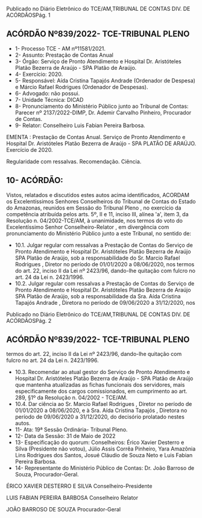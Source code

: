 Publicado  no  Diário  Eletrônico do TCE/AM,TRIBUNAL DE CONTAS DIV. DE ACÓRDÃOSPág. 1

## ACÓRDÃO Nº839/2022- TCE-TRIBUNAL PLENO

- 1- Processo TCE - AM nº11581/2021.
- 2- Assunto: Prestação de Contas Anual
- 3- Órgão: Serviço  de  Pronto  Atendimento  e  Hospital  Dr.  Aristóteles  Platão  Bezerra  de Araújo - SPA Platão de Araújo.
- 4- Exercício: 2020.
- 5- Responsável: Aída  Cristina  Tapajós  Andrade  (Ordenador  de  Despesa)  e  Márcio Rafael Rodrigues (Ordenador de Despesas).
- 6- Advogado: não possui.
- 7- Unidade Técnica: DICAD
- 8- Pronunciamento  do  Ministério  Público  junto  ao  Tribunal  de  Contas: Parecer  nº 2137/2022-DIMP, Dr. Ademir Carvalho Pinheiro, Procurador de Contas.
- 9- Relator: Conselheiro Luis Fabian Pereira Barbosa.

EMENTA :  Prestação  de  Contas  Anual.  Serviço  de Pronto Atendimento e Hospital Dr. Aristóteles Platão Bezerra  de  Araújo  -  SPA  PLATÃO  DE  ARAÚJO. Exercício de 2020.

Regularidade com ressalvas. Recomendação. Ciência.

## 10-  ACÓRDÃO:

Vistos, relatados e discutidos estes autos acima identificados, ACORDAM os Excelentíssimos Senhores Conselheiros do Tribunal de Contas do Estado do Amazonas, reunidos em Sessão do Tribunal Pleno , no exercício da competência atribuída pelos arts. 5º, II e 11, inciso III, alínea 'a', item 3, da Resolução n. 04/2002-TCE/AM, à unanimidade, nos termos do voto do Excelentíssimo Senhor Conselheiro-Relator , em divergência com pronunciamento do Ministério Público junto a este Tribunal, no sentido de:

- 10.1. Julgar  regular  com  ressalvas a  Prestação  de  Contas do  Serviço  de Pronto Atendimento e Hospital Dr. Aristóteles Platão Bezerra de Araújo SPA  Platão  de  Araújo,  sob  a  responsabilidade  do Sr. Marcio  Rafael Rodrigues , Diretor  no  período  de  01/01/2020  a  08/06/2020,  nos  termos do art. 22, inciso II da Lei nº 2423/96, dando-lhe quitação com fulcro no art. 24 da Lei n. 2423/1996.
- 10.2. Julgar  regular  com  ressalvas a  Prestação  de  Contas  do Serviço  de Pronto Atendimento e Hospital Dr. Aristóteles Platão Bezerra de Araújo SPA  Platão  de  Araújo,  sob  a  responsabilidade  da Sra. Aída  Cristina Tapajós Andrade , Diretora no período de 09/06/2020 a 31/12/2020, nos

Publicado  no  Diário  Eletrônico do TCE/AM,TRIBUNAL DE CONTAS DIV. DE ACÓRDÃOSPág. 2

## ACÓRDÃO Nº839/2022- TCE-TRIBUNAL PLENO

termos  do  art.  22,  inciso  II  da  Lei  nº  2423/96,  dando-lhe  quitação  com fulcro no art. 24 da Lei n. 2423/1996.

- 10.3. Recomendar ao  atual  gestor  do Serviço  de  Pronto  Atendimento  e Hospital  Dr.  Aristóteles  Platão  Bezerra  de  Araújo  -  SPA  Platão  de Araújo que  mantenha  atualizadas  as  fichas  funcionais  dos  servidores, mais especificamente dos cargos comissionados, em cumprimento ao art. 289, §1º da Resolução n. 04/2002 - TCE/AM.
- 10.4. Dar  ciência ao  Sr. Marcio  Rafael  Rodrigues ,  Diretor  no  período  de 01/01/2020  a  08/06/2020,  e  à  Sra. Aída  Cristina  Tapajós ,  Diretora  no período de 09/06/2020 a 31/12/2020, do decisório prolatado nestes autos.
- 11-  Ata: 19ª Sessão Ordinária- Tribunal Pleno.
- 12-  Data da Sessão: 31 de Maio de 2022
- 13-  Especificação do quorum: Conselheiros: Érico Xavier Desterro e Silva (Presidente não votou),  Júlio  Assis  Corrêa  Pinheiro,  Yara  Amazônia  Lins  Rodrigues  dos  Santos, Josué Cláudio de Souza Neto e Luis Fabian Pereira Barbosa.
- 14-  Representante  do  Ministério  Público  de  Contas: Dr.  João  Barroso  de  Souza, Procurador-Geral.

ÉRICO XAVIER DESTERRO E SILVA Conselheiro-Presidente

LUIS FABIAN PEREIRA BARBOSA Conselheiro Relator

JOÃO BARROSO DE SOUZA Procurador-Geral